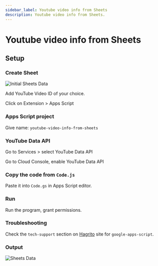 ```yaml
---
sidebar_label: Youtube video info from Sheets
description: Youtube video info from Sheets.
---
```


# Youtube video info from Sheets

## Setup

### Create Sheet

![Initial Sheets Data](https://i.imgur.com/3fCGJYH.png)

Add YouTube Video ID of your choice.

Click on Extension > Apps Script

### Apps Script project

Give name: `youtube-video-info-from-sheets`

### YouTube Data API

Go to Services > select YouTube Data API

Go to Cloud Console, enable YouTube Data API

### Copy the code from `Code.js`

Paste it into `Code.gs` in Apps Script editor.

### Run

Run the program, grant permissions.

### Troubleshooting

Check the `tech-support` section on [Hagrito](https://hagrito.com) site for `google-apps-script`.

### Output

![Sheets Data](https://i.imgur.com/60hN97H.png)